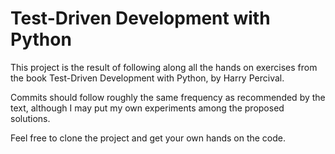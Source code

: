 # Test-Driven Development with Python

This project is the result of following along all the hands on exercises from the book Test-Driven Development with Python, by Harry Percival.

Commits should follow roughly the same frequency as recommended by the text, although I may put my own experiments among the proposed solutions.

Feel free to clone the project and get your own hands on the code.
